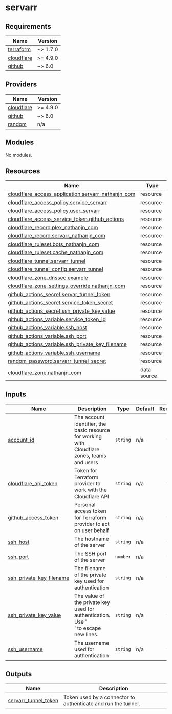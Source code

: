 # servarr

<!-- BEGIN_TF_DOCS -->
## Requirements

| Name | Version |
|------|---------|
| <a name="requirement_terraform"></a> [terraform](#requirement\_terraform) | ~> 1.7.0 |
| <a name="requirement_cloudflare"></a> [cloudflare](#requirement\_cloudflare) | >= 4.9.0 |
| <a name="requirement_github"></a> [github](#requirement\_github) | ~> 6.0 |

## Providers

| Name | Version |
|------|---------|
| <a name="provider_cloudflare"></a> [cloudflare](#provider\_cloudflare) | >= 4.9.0 |
| <a name="provider_github"></a> [github](#provider\_github) | ~> 6.0 |
| <a name="provider_random"></a> [random](#provider\_random) | n/a |

## Modules

No modules.

## Resources

| Name | Type |
|------|------|
| [cloudflare_access_application.servarr_nathanjn_com](https://registry.terraform.io/providers/cloudflare/cloudflare/latest/docs/resources/access_application) | resource |
| [cloudflare_access_policy.service_servarr](https://registry.terraform.io/providers/cloudflare/cloudflare/latest/docs/resources/access_policy) | resource |
| [cloudflare_access_policy.user_servarr](https://registry.terraform.io/providers/cloudflare/cloudflare/latest/docs/resources/access_policy) | resource |
| [cloudflare_access_service_token.github_actions](https://registry.terraform.io/providers/cloudflare/cloudflare/latest/docs/resources/access_service_token) | resource |
| [cloudflare_record.plex_nathanjn_com](https://registry.terraform.io/providers/cloudflare/cloudflare/latest/docs/resources/record) | resource |
| [cloudflare_record.servarr_nathanjn_com](https://registry.terraform.io/providers/cloudflare/cloudflare/latest/docs/resources/record) | resource |
| [cloudflare_ruleset.bots_nathanjn_com](https://registry.terraform.io/providers/cloudflare/cloudflare/latest/docs/resources/ruleset) | resource |
| [cloudflare_ruleset.cache_nathanjn_com](https://registry.terraform.io/providers/cloudflare/cloudflare/latest/docs/resources/ruleset) | resource |
| [cloudflare_tunnel.servarr_tunnel](https://registry.terraform.io/providers/cloudflare/cloudflare/latest/docs/resources/tunnel) | resource |
| [cloudflare_tunnel_config.servarr_tunnel](https://registry.terraform.io/providers/cloudflare/cloudflare/latest/docs/resources/tunnel_config) | resource |
| [cloudflare_zone_dnssec.example](https://registry.terraform.io/providers/cloudflare/cloudflare/latest/docs/resources/zone_dnssec) | resource |
| [cloudflare_zone_settings_override.nathanjn_com](https://registry.terraform.io/providers/cloudflare/cloudflare/latest/docs/resources/zone_settings_override) | resource |
| [github_actions_secret.servar_tunnel_token](https://registry.terraform.io/providers/integrations/github/latest/docs/resources/actions_secret) | resource |
| [github_actions_secret.service_token_secret](https://registry.terraform.io/providers/integrations/github/latest/docs/resources/actions_secret) | resource |
| [github_actions_secret.ssh_private_key_value](https://registry.terraform.io/providers/integrations/github/latest/docs/resources/actions_secret) | resource |
| [github_actions_variable.service_token_id](https://registry.terraform.io/providers/integrations/github/latest/docs/resources/actions_variable) | resource |
| [github_actions_variable.ssh_host](https://registry.terraform.io/providers/integrations/github/latest/docs/resources/actions_variable) | resource |
| [github_actions_variable.ssh_port](https://registry.terraform.io/providers/integrations/github/latest/docs/resources/actions_variable) | resource |
| [github_actions_variable.ssh_private_key_filename](https://registry.terraform.io/providers/integrations/github/latest/docs/resources/actions_variable) | resource |
| [github_actions_variable.ssh_username](https://registry.terraform.io/providers/integrations/github/latest/docs/resources/actions_variable) | resource |
| [random_password.servarr_tunnel_secret](https://registry.terraform.io/providers/hashicorp/random/latest/docs/resources/password) | resource |
| [cloudflare_zone.nathanjn_com](https://registry.terraform.io/providers/cloudflare/cloudflare/latest/docs/data-sources/zone) | data source |

## Inputs

| Name | Description | Type | Default | Required |
|------|-------------|------|---------|:--------:|
| <a name="input_account_id"></a> [account\_id](#input\_account\_id) | The account identifier, the basic resource for working with Cloudflare zones, teams and users | `string` | n/a | yes |
| <a name="input_cloudflare_api_token"></a> [cloudflare\_api\_token](#input\_cloudflare\_api\_token) | Token for Terraform provider to work with the Cloudflare API | `string` | n/a | yes |
| <a name="input_github_access_token"></a> [github\_access\_token](#input\_github\_access\_token) | Personal access token for Terraform provider to act on user behalf | `string` | n/a | yes |
| <a name="input_ssh_host"></a> [ssh\_host](#input\_ssh\_host) | The hostname of the server | `string` | n/a | yes |
| <a name="input_ssh_port"></a> [ssh\_port](#input\_ssh\_port) | The SSH port of the server | `number` | n/a | yes |
| <a name="input_ssh_private_key_filename"></a> [ssh\_private\_key\_filename](#input\_ssh\_private\_key\_filename) | The filename of the private key used for authentication | `string` | n/a | yes |
| <a name="input_ssh_private_key_value"></a> [ssh\_private\_key\_value](#input\_ssh\_private\_key\_value) | The value of the private key used for authentication. Use '<br>' to escape new lines. | `string` | n/a | yes |
| <a name="input_ssh_username"></a> [ssh\_username](#input\_ssh\_username) | The username used for authentication | `string` | n/a | yes |

## Outputs

| Name | Description |
|------|-------------|
| <a name="output_servarr_tunnel_token"></a> [servarr\_tunnel\_token](#output\_servarr\_tunnel\_token) | Token used by a connector to authenticate and run the tunnel. |
<!-- END_TF_DOCS -->

